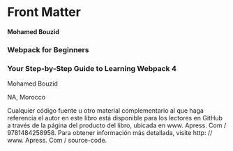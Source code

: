 # Front Matter

#### Mohamed Bouzid
### Webpack for Beginners
### Your Step-by-Step Guide to Learning Webpack 4

Mohamed Bouzid

NA, Morocco

Cualquier código fuente u otro material complementario al que haga referencia el autor en este libro está disponible para los lectores en GitHub a través de la página del producto del libro, ubicada en www. Apress. Com / 9781484258958. Para obtener información más detallada, visite http: // www. Apress. Com / source-code.
